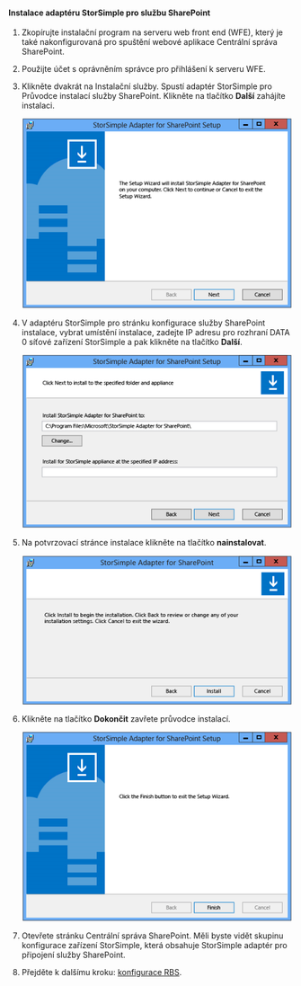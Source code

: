 <!--author=SharS last changed: 9/17/15-->

#### <a name="to-install-the-storsimple-adapter-for-sharepoint"></a>Instalace adaptéru StorSimple pro službu SharePoint
1. Zkopírujte instalační program na serveru web front end (WFE), který je také nakonfigurovaná pro spuštění webové aplikace Centrální správa SharePoint. 
2. Použijte účet s oprávněním správce pro přihlášení k serveru WFE.
3. Klikněte dvakrát na Instalační služby. Spustí adaptér StorSimple pro Průvodce instalací služby SharePoint. Klikněte na tlačítko **Další** zahájíte instalaci.
   
    ![StorSimple adaptér instalace úvodní stránky](./media/storsimple-install-sharepoint-adapter/HCS_SSASP_Setup1-include.png)
4. V adaptéru StorSimple pro stránku konfigurace služby SharePoint instalace, vybrat umístění instalace, zadejte IP adresu pro rozhraní DATA 0 síťové zařízení StorSimple a pak klikněte na tlačítko **Další**. 
   
    ![Stránka Konfigurace instalace adaptéru StorSimple](./media/storsimple-install-sharepoint-adapter/HCS_SSASP_Setup2-include.png) 
5. Na potvrzovací stránce instalace klikněte na tlačítko **nainstalovat**.
   
    ![Stránka potvrzení instalace adaptéru StorSimple](./media/storsimple-install-sharepoint-adapter/HCS_SSASP_Confirm_Setup-include.png) 
6. Klikněte na tlačítko **Dokončit** zavřete průvodce instalací.
   
    ![Dokončení stránce Instalace adaptéru StorSimple](./media/storsimple-install-sharepoint-adapter/HCS_SSASP_Setup_finish-include.png) 
7. Otevřete stránku Centrální správa SharePoint. Měli byste vidět skupinu konfigurace zařízení StorSimple, která obsahuje StorSimple adaptér pro připojení služby SharePoint.
8. Přejděte k dalšímu kroku: [konfigurace RBS](#configure-rbs).

